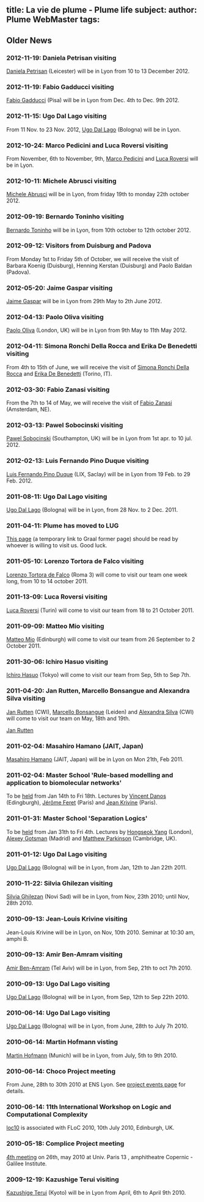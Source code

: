 title: La vie de plume - Plume life
subject:
author: Plume WebMaster
tags: 
---

## Older News

### 2012-11-19: Daniela Petrisan visiting

[Daniela Petrisan][] (Leicester) will be in Lyon from 10 to 13 December 2012.

### 2012-11-19: Fabio Gadducci visiting

[Fabio Gadducci][] (Pisa) will be in Lyon from Dec. 4th to Dec. 9th 2012.

### 2012-11-15: Ugo Dal Lago visiting

From 11 Nov. to 23 Nov. 2012, [Ugo Dal Lago][] (Bologna) will  be in Lyon.

### 2012-10-24: Marco Pedicini and Luca Roversi visiting

From November, 6th to November, 9th, [Marco Pedicini][] and [Luca Roversi][] will be in Lyon.

### 2012-10-11: Michele Abrusci visiting

[Michele Abrusci][] will be in Lyon, from friday 19th to monday 22th october 2012.

### 2012-09-19: Bernardo Toninho visiting

[Bernardo Toninho][] will be in Lyon, from 10th october to 12th october 2012.

### 2012-09-12: Visitors from Duisburg and Padova

From Monday 1st to Friday 5th of October, we will receive the visit of
Barbara Koenig (Duisburg), Henning Kerstan (Duisburg) and Paolo Baldan
(Padova).

### 2012-05-20: Jaime Gaspar visiting

[Jaime Gaspar][] will be in Lyon from 29th May to  2th June 2012.

### 2012-04-13: Paolo Oliva visiting

[Paolo Oliva][] (London, UK) will be in Lyon from 9th May to 11th May 2012.

### 2012-04-11: Simona Ronchi Della Rocca and Erika De Benedetti visiting

From 4th to 15th of June, we will receive the visit of [Simona Ronchi Della Rocca][] and [Erika De Benedetti][] (Torino, IT).

### 2012-03-30: Fabio Zanasi visiting

From the 7th to 14 of May, we will receive the visit of [Fabio Zanasi][] (Amsterdam, NE).

### 2012-03-13: Pawel Sobocinski visiting

[Pawel Sobocinski][] (Southampton, UK) will be in Lyon from 1st apr. to 10 jul. 2012.

### 2012-02-13: Luis Fernando Pino Duque visiting

[Luis Fernando Pino Duque][] (LIX, Saclay) will be in Lyon from 19 Feb. to 29 Feb. 2012.

### 2011-08-11: Ugo Dal Lago visiting

[Ugo Dal Lago][] (Bologna) will  be in Lyon, from 28 Nov. to 2 Dec. 2011.

### 2011-04-11: Plume has moved to LUG

[This page](http://graal.ens-lyon.fr/access.html) (a temporary link to Graal former page) should be read by whoever is willing to visit us. Good luck.

### 2011-05-10: Lorenzo Tortora de Falco visiting

[Lorenzo Tortora de Falco][] (Roma 3) will come to visit our team one week long, from 10 to 14 october 2011.

### 2011-13-09: Luca Roversi visiting

[Luca Roversi][] (Turin) will come to visit our team from 18 to 21 October 2011.

### 2011-09-09: Matteo Mio visiting

[Matteo Mio][] (Edinburgh) will come to visit our team from 26 September to 2 October 2011.

### 2011-30-06: Ichiro Hasuo visiting

[Ichiro Hasuo][] (Tokyo) will come to visit our team from Sep, 5th to Sep 7th.


### 2011-04-20: Jan Rutten, Marcello Bonsangue and Alexandra Silva visiting

[Jan Rutten][] (CWI), [Marcello Bonsangue][] (Leiden) and [Alexandra Silva][] (CWI) will come to visit our team on May, 18th and 19th.

[Jan Rutten]
### 2011-02-04: Masahiro Hamano (JAIT, Japan)

[Masahiro Hamano][] (JAIT, Japan) will be in Lyon on Mon 21th, Feb 2011.

### 2011-02-04: Master School 'Rule-based modelling and application to biomolecular networks'

To be [held](http://www.ens-lyon.fr/DI/?p=1204&lang=en) from Jan 14th to Fri 18th.
Lectures by [Vincent Danos](http://www.inf.ed.ac.uk/people/staff/Vincent_Danos.html) (Edingburgh),
[Jérôme Feret](http://www.di.ens.fr/~feret) (Paris) and
[Jean Krivine](http://http://www.pps.jussieu.fr/~jkrivine/homepage/Home.html) (Paris).

### 2011-01-31: Master School 'Separation Logics'

To be [held](http://www.ens-lyon.fr/DI/?p=1203&lang=en) from Jan 31th to Fri 4th.
Lectures by [Hongseok Yang](http://www.eecs.qmul.ac.uk/~hyang/Public/Home.html) (London),
[Alexey Gotsman](http://software.imdea.org/~gotsman/) (Madrid) and
[Matthew Parkinson](http://www.cl.cam.ac.uk/~mjp41/) (Cambridge, UK).

### 2011-01-12: Ugo Dal Lago visiting

[Ugo Dal Lago][] (Bologna) will  be in Lyon, from Jan, 12th to Jan 22th 2011.

### 2010-11-22: Silvia Ghilezan visiting

[Silvia Ghilezan][]  (Novi Sad) will  be in
Lyon, from Nov, 23th 2010; until Nov, 28th 2010.

### 2010-09-13: Jean-Louis Krivine visiting

Jean-Louis Krivine will  be in Lyon, on Nov, 10th 2010.  Seminar at 10:30 am,
amphi B.

### 2010-09-13: Amir Ben-Amram visiting

[Amir Ben-Amram](http://www2.mta.ac.il/~amirben/) (Tel Aviv) will be in Lyon,
from Sep, 21th to oct 7th 2010.

### 2010-09-13: Ugo Dal Lago visiting

[Ugo Dal Lago][] (Bologna) will  be in Lyon,
from Sep, 12th to Sep 22th 2010.

### 2010-06-14: Ugo Dal Lago visiting

[Ugo Dal Lago][] (Bologna) will  be in Lyon,
from June, 28th to July 7h 2010.

### 2010-06-14: Martin Hofmann visting

[Martin Hofmann][] (Munich) will  be in
Lyon, from July, 5th to 9th 2010.

### 2010-06-14: Choco Project meeting

From June, 28th to 30th 2010 at ENS Lyon. See
[project events page](http://choco.pps.jussieu.fr/events/) for details.

### 2010-06-14: 11th International Workshop on Logic and Computational Complexity

[loc10](http://web.comlab.ox.ac.uk/people/stephan.kreutzer/lcc10/) is
associated with FLoC 2010, 10th July 2010, Edinburgh, UK.

### 2010-05-18: Complice Project meeting

[4th meeting](http://www-lipn.univ-paris13.fr/complice/spip.php?article38) on
26th, may 2010 at Univ. Paris 13 , amphitheatre Copernic - Galilee Institute.

### 2009-12-19: Kazushige Terui visiting

[Kazushige Terui][]  (Kyoto) will be in
Lyon from April, 6th to April 9th 2010.

[Daniela Petrisan]: http://www.cs.le.ac.uk/people/dlp10/ (Daniela Petrisan)
[Fabio Gadducci]: http://www.di.unipi.it/~gadducci/ (Fabio Gadducci)
[Ugo Dal Lago]: http://www.cs.unibo.it/~dallago/ (Ugo Dal Lago)
[Luca Roversi]: http://www.di.unito.it/~rover/ (Luca Roversi)
[Marco Pedicini]: http://www.uniroma3.it/persona.php?persona=JMoX3wKOPtM5QL18a3JP6KFhwPvjHHeQi4lBWeQS7p0=&cf=%7Bcf%7D (Marco Pedicini)
[Michele Abrusci]: http://host.uniroma3.it/dipartimenti/filosofia/personale/schdado2.htm (Michele Abrusci)
[Bernardo Toninho]: http://www.cs.cmu.edu/~btoninho/ (Bernardo Toninho)
[Jaime Gaspar]: http://www.jaimegaspar.com/ "Jaime Gaspar"
[Fabio Zanasi]: http://www.zanasi.com/fabio/ "Fabio Zanasi"
[Paolo Oliva]: http://www.eecs.qmul.ac.uk/~pbo/ "Paolo Oliva"
[Erika de Benedetti]: http://unito.academia.edu/ErikaDeBenedetti "Erika De Benedetti"
[Simona Ronchi Della Rocca]: http://www.di.unito.it/~ronchi/ "Simona Ronchi Della Rocca"
[Pawel Sobocinski]: http://users.ecs.soton.ac.uk/ps/ "Pawel Sobocinski"
[Luis Fernando Pino Duque]: http://www.lix.polytechnique.fr/~luis.pino/ "Luis Fernando Pino Duque"
[Jan Rutten]: http://homepages.cwi.nl/~janr/ "Jan Rutten"
[Marcello Bonsangue]: http://www.liacs.nl/~marcello/ "Marcello Bonsague"
[Alexandra Silva]: http://homepages.cwi.nl/~ams/ "Alexandra Silva"
[Ugo Dal Lago]: http://www.cs.unibo.it/~dallago/ "Ugo Dal Lago"
[Masahiro Hamano]: http://www.jaist.ac.jp/~hamano/ "Masahiro Hamano"
[Silvia Ghilezan]: http://imft.ftn.uns.ac.rs/~silvia/ "Silvia Ghilezan"
[Martin Hofmann]: http://www2.tcs.ifi.lmu.de/~mhofmann/ "Martin Hofman"
[Kazushige Terui]: http://www.kurims.kyoto-u.ac.jp/~terui "Kazushige Terui"
[Ichiro Hasuo]: http://www-mmm.is.s.u-tokyo.ac.jp/~ichiro "Ichiro Hasuo"
[Matteo Mio]: http://homepages.inf.ed.ac.uk/s0792227/Home_Page/Home.html "Matteo Mio"
[Luca Roversi]: http://pgp.unito.it/~rover/ "Luca Roversi"
[Lorenzo Tortora de Falco]: http://logica.uniroma3.it/~tortora/ "Lorenzo Tortora de Falco"
